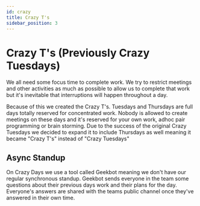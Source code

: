 ```yaml
---
id: crazy
title: Crazy T's
sidebar_position: 3
---
```


# Crazy T's (Previously Crazy Tuesdays)

We all need some focus time to complete work. We try to restrict meetings and other activities as much as possible to allow us to complete that work but it's inevitable that interruptions will happen throughout a day.

Because of this we created the Crazy T's. Tuesdays and Thursdays are full days totally reserved for concentrated work. Nobody is allowed to create meetings on these days and it's reserved for your own work, adhoc pair programming or brain storming.
Due to the success of the original Crazy Tuesdays we decided to expand it to include Thursdays as well meaning it became "Crazy T's" instead of "Crazy Tuesdays"

## Async Standup

On Crazy Days we use a tool called Geekbot meaning we don't have our regular synchronous standup. Geekbot sends everyone in the team some questions about their previous days work and their plans for the day. Everyone's answers are shared with the teams public channel once they've answered in their own time.
